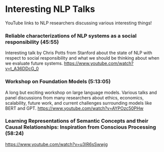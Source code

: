 # Interesting NLP Talks
YouTube links to NLP researchers discussing various interesting things! 


### Reliable characterizations of NLP systems as a social responsibility (45:55)
Interesting talk by Chris Potts from Stanford about the state of NLP with respect to social responsibility and what we should be thinking about when we evaluate future systems. 
https://www.youtube.com/watch?v=t_A36DDcG_0


### Workshop on Foundation Models (5:13:05)
A long but exciting workshop on large language models. Various talks and panel discussions from many researchers about ethics, economics, scalability, future work, and current challenges surrounding models like BERT and GPT.
https://www.youtube.com/watch?v=AYPOzc50PHw

### Learning Representations of Semantic Concepts and their Causal Relationships: Inspiration from Conscious Processing (58:24)
https://www.youtube.com/watch?v=u3IR6sSwwjg
